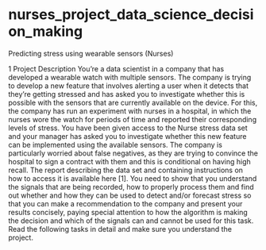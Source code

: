 # nurses_project_data_science_decision_making
Predicting stress using wearable sensors (Nurses)


1 Project Description
You’re a data scientist in a company that has developed a wearable watch with multiple sensors. The company
is trying to develop a new feature that involves alerting a user when it detects that they’re getting stressed and
has asked you to investigate whether this is possible with the sensors that are currently available on the device.
For this, the company has run an experiment with nurses in a hospital, in which the nurses wore the watch
for periods of time and reported their corresponding levels of stress. You have been given access to the Nurse
stress data set and your manager has asked you to investigate whether this new feature can be implemented
using the available sensors. The company is particularly worried about false negatives, as they are trying to
convince the hospital to sign a contract with them and this is conditional on having high recall.
The report describing the data set and containing instructions on how to access it is available here [1].
You need to show that you understand the signals that are being recorded, how to properly process them
and find out whether and how they can be used to detect and/or forecast stress so that you can make a
recommendation to the company and present your results concisely, paying special attention to how the
algorithm is making the decision and which of the signals can and cannot be used for this task.
Read the following tasks in detail and make sure you understand the project.

